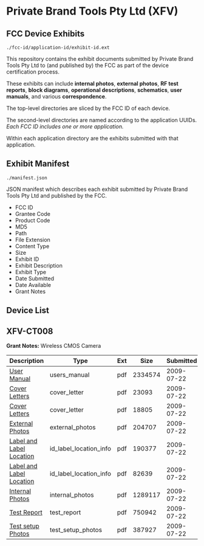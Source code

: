 # Private Brand Tools Pty Ltd (XFV)
## FCC Device Exhibits

```
./fcc-id/application-id/exhibit-id.ext
```

This repository contains the exhibit documents submitted by Private Brand Tools Pty Ltd to (and published by) the FCC as part of the device certification process.

These exhibits can include **internal photos**, **external photos**, **RF test reports**, **block diagrams**, **operational descriptions**, **schematics**, **user manuals**, and various **correspondence**.

The top-level directories are sliced by the FCC ID of each device.

The second-level directories are named according to the application UUIDs. *Each FCC ID includes one or more application.*

Within each application directory are the exhibits submitted with that application. 

## Exhibit Manifest

```
./manifest.json
```

JSON manifest which describes each exhibit submitted by Private Brand Tools Pty Ltd and published by the FCC.

- FCC ID
- Grantee Code
- Product Code
- MD5
- Path
- File Extension
- Content Type
- Size
- Exhibit ID
- Exhibit Description
- Exhibit Type
- Date Submitted
- Date Available
- Grant Notes

## Device List
## XFV-CT008
**Grant Notes:** Wireless CMOS Camera

| Description | Type | Ext | Size | Submitted | Available |
| ----------- | ---- | --- | ---- | --------- | --------- |
| [User Manual](XFV-CT008/24acadbe15242638eb9a86136dd004ef/1142751.pdf) | users_manual | pdf | 2334574 | 2009-07-22 | 2009-07-22 |
| [Cover Letters](XFV-CT008/24acadbe15242638eb9a86136dd004ef/1142741.pdf) | cover_letter | pdf | 23093 | 2009-07-22 | 2009-07-22 |
| [Cover Letters](XFV-CT008/24acadbe15242638eb9a86136dd004ef/1142742.pdf) | cover_letter | pdf | 18805 | 2009-07-22 | 2009-07-22 |
| [External Photos](XFV-CT008/24acadbe15242638eb9a86136dd004ef/1142743.pdf) | external_photos | pdf | 204707 | 2009-07-22 | 2009-07-22 |
| [Label and Label Location](XFV-CT008/24acadbe15242638eb9a86136dd004ef/1142744.pdf) | id_label_location_info | pdf | 190377 | 2009-07-22 | 2009-07-22 |
| [Label and Label Location](XFV-CT008/24acadbe15242638eb9a86136dd004ef/1142745.pdf) | id_label_location_info | pdf | 82639 | 2009-07-22 | 2009-07-22 |
| [Internal Photos](XFV-CT008/24acadbe15242638eb9a86136dd004ef/1142746.pdf) | internal_photos | pdf | 1289117 | 2009-07-22 | 2009-07-22 |
| [Test Report](XFV-CT008/24acadbe15242638eb9a86136dd004ef/1142749.pdf) | test_report | pdf | 750942 | 2009-07-22 | 2009-07-22 |
| [Test setup Photos](XFV-CT008/24acadbe15242638eb9a86136dd004ef/1142750.pdf) | test_setup_photos | pdf | 387927 | 2009-07-22 | 2009-07-22 |
